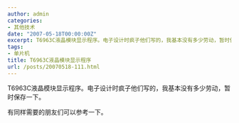 ```yaml
---
author: admin
categories:
- 其他技术
date: "2007-05-18T00:00:00Z"
excerpt: T6963C液晶模块显示程序。电子设计时疯子他们写的，我基本没有多少劳动，暂时保存一下。
tags:
- 单片机
title: T6963C液晶模块显示程序
url: /posts/20070518-111.html
---
```

T6963C液晶模块显示程序。电子设计时疯子他们写的，我基本没有多少劳动，暂时保存一下。

有同样需要的朋友们可以参考一下。